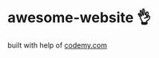 # awesome-website :ok_hand:                                                                                                                       
built with help of <a href="http://johnelder.com/">codemy.com</a>
